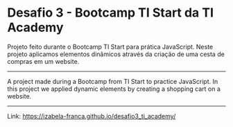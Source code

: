 # Desafio 3 - Bootcamp TI Start da TI Academy

Projeto feito durante o Bootcamp TI Start para prática JavaScript. 
Neste projeto aplicamos elementos dinâmicos através da criação de uma cesta de compras em um website.

__________________________________________________________________________

A project made during a Bootcamp from TI Start to practice JavaScript.
In this project we applied dynamic elements by creating a shopping cart on a website.

__________________________________________________________________________

Link: https://izabela-franca.github.io/desafio3_ti_academy/
